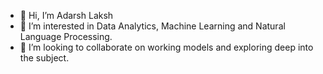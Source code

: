 - 👋 Hi, I’m Adarsh Laksh
- 👀 I’m interested in Data Analytics, Machine Learning and Natural Language Processing.
- 💞️ I’m looking to collaborate on working models and exploring deep into the subject.


<!---
AdarshLaksh/AdarshLaksh is a ✨ special ✨ repository because its `README.md` (this file) appears on your GitHub profile.
You can click the Preview link to take a look at your changes.
--->

